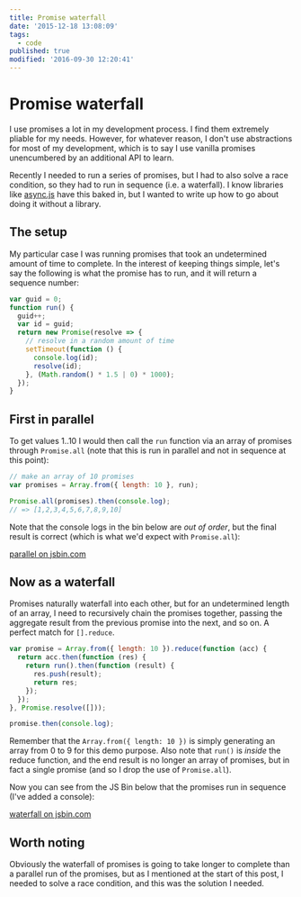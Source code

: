 ```yaml
---
title: Promise waterfall
date: '2015-12-18 13:08:09'
tags:
  - code
published: true
modified: '2016-09-30 12:20:41'
---
```

# Promise waterfall

I use promises a lot in my development process. I find them extremely pliable for my needs. However, for whatever reason, I don't use abstractions for most of my development, which is to say I use vanilla promises unencumbered by an additional API to learn.

Recently I needed to run a series of promises, but I had to also solve a race condition, so they had to run in sequence (i.e. a waterfall). I know libraries like [async.js](https://github.com/caolan/async) have this baked in, but I wanted to write up how to go about doing it without a library.

<!--more-->

## The setup

My particular case I was running promises that took an undetermined amount of time to complete. In the interest of keeping things simple, let's say the following is what the promise has to run, and it will return a sequence number:

```js
var guid = 0;
function run() {
  guid++;
  var id = guid;
  return new Promise(resolve => {
    // resolve in a random amount of time
    setTimeout(function () {
      console.log(id);
      resolve(id);
    }, (Math.random() * 1.5 | 0) * 1000);
  });
}
```

## First in parallel

To get values 1..10 I would then call the `run` function via an array of promises through `Promise.all` (note that this is run in parallel and not in sequence at this point):

```js
// make an array of 10 promises
var promises = Array.from({ length: 10 }, run);

Promise.all(promises).then(console.log);
// => [1,2,3,4,5,6,7,8,9,10]
```

Note that the console logs in the bin below are *out of order*, but the final result is correct (which is what we'd expect with `Promise.all`):

<a class="jsbin-embed" href="https://jsbin.com/hivate/1/embed?js,console">parallel on jsbin.com</a><script src="https://static.jsbin.com/js/embed.min.js?3.35.5"></script>

## Now as a waterfall

Promises naturally waterfall into each other, but for an undetermined length of an array, I need to recursively chain the promises together, passing the aggregate result from the previous promise into the next, and so on. A perfect match for `[].reduce`.

```js
var promise = Array.from({ length: 10 }).reduce(function (acc) {
  return acc.then(function (res) {
    return run().then(function (result) {
      res.push(result);
      return res;
    });
  });
}, Promise.resolve([]));

promise.then(console.log);
```

Remember that the `Array.from({ length: 10 })` is simply generating an array from 0 to 9 for this demo purpose. Also note that `run()` is *inside* the reduce function, and the end result is no longer an array of promises, but in fact a single promise (and so I drop the use of `Promise.all`).

Now you can see from the JS Bin below that the promises run in sequence (I've added a console):

<a class="jsbin-embed" href="https://jsbin.com/nitoti/6/embed?js,console">waterfall on jsbin.com</a><script src="https://static.jsbin.com/js/embed.min.js?3.35.5"></script>

## Worth noting

Obviously the waterfall of promises is going to take longer to complete than a parallel run of the promises, but as I mentioned at the start of this post, I needed to solve a race condition, and this was the solution I needed.
